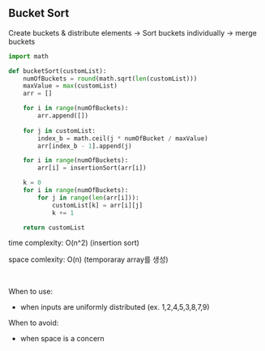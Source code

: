 ## Bucket Sort

Create buckets & distribute elements -> Sort buckets individually -> merge buckets

```python
import math

def bucketSort(customList):
    numOfBuckets = round(math.sqrt(len(customList)))
    maxValue = max(customList)
    arr = []

    for i in range(numOfBuckets):
        arr.append([])
    
    for j in customList:
        index_b = math.ceil(j * numOfBucket / maxValue)
        arr[index_b - 1].append(j)

    for i in range(numOfBuckets):
        arr[i] = insertionSort(arr[i])

    k = 0
    for i in range(numOfBuckets):
        for j in range(len(arr[i])):
            customList[k] = arr[i][j]
            k += 1

    return customList
```
time complexity: O(n^2) (insertion sort)

space comlexity: O(n) (temporaray array를 생성)

<br/>

When to use:
- when inputs are uniformly distributed (ex. 1,2,4,5,3,8,7,9)

When to avoid:
- when space is a concern